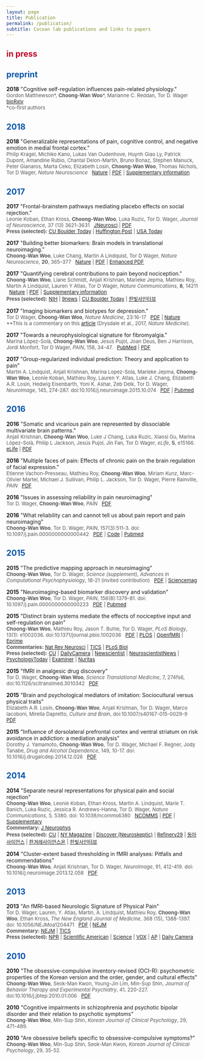 ```yaml
---
layout: page
title: Publication
permalink: /publication/
subtitle: Cocoan lab publications and links to papers
---
```

<script type="text/javascript" src="https://d1bxh8uas1mnw7.cloudfront.net/assets/embed.js"></script>
<script async src="https://badge.dimensions.ai/badge.js" charset="utf-8"></script>

<h2><span style="color: #BD0026;">in press</span></h2>

<h2><span style="color: #0055A9;">preprint</span></h2>

<p id="Gordon2018"><b>2018</b> "Cognitive self-regulation influences pain-related physiology."<br><span style="font-size: 13px !important; color: #555;">Gordon Matthewson*, <b>Choong-Wan Woo</b>*, Marianne C. Reddan, Tor D. Wager &nbsp; <a href="https://www.biorxiv.org/content/early/2018/07/04/361519">bioRxiv</a> 
<br>*co-first authors
<div data-badge-popover="right" data-badge-type="donut" data-doi="10.1101/361519" data-hide-no-mentions="true" class="altmetric-embed"></div> </span></p> 


<h2><span style="color: #0055A9;">2018</span></h2>

<p id="NN_Kragel2018"><b>2018</b> "Generalizable representations of pain, cognitive control, and negative emotion in medial frontal cortex."<br><span style="font-size: 13px !important; color: #555;">Philip Kragel, Michiko Kano, Lukas Van Oudenhove, Huynh Giao Ly, Patrick Dupont, Amandine Rubio, Chantal Delon-Martin, Bruno Bonaz, Stephen Manuck, Peter Gianaros, Marta Ceko, Elizabeth Losin, <b>Choong-Wan Woo</b>, Thomas Nichols, Tor D Wager, <i>Nature Neuroscience </i> &nbsp; <a href="https://www.nature.com/articles/s41593-017-0051-7">Nature</a> | <a href="/pdfs/Kragel_2018_natneuro.pdf">PDF</a> |  <a href="https://www.nature.com/articles/s41593-017-0051-7#Sec8">Supplementary information</a></span> 
<div data-badge-popover="right" data-badge-type="donut" data-doi="10.1038/s41593-017-0051-7" data-hide-no-mentions="true" class="altmetric-embed"></div> 
<span class="__dimensions_badge_embed__" data-doi="10.1038/s41593-017-0051-7" data-style="small_circle"></span>
</p> 

<h2><span style="color: #0055A9;">2017</span></h2>

<p id="JN_Koban2017"><b>2017</b> "Frontal-brainstem pathways mediating placebo effects on social rejection."<br><span style="font-size: 13px !important; color: #555;">Leonie Koban, Ethan Kross, <b>Choong-Wan Woo</b>, Luka Ruzic, Tor D. Wager, <i>Journal of Neuroscience, </i> 37 (13) 3621-3631 &nbsp; <a href="http://www.jneurosci.org/content/37/13/3621">JNeurosci</a> | <a href="/pdfs/Koban_2017_JN.pdf">PDF</a><br><b>Press (selected):</b> <a href="http://www.colorado.edu/today/2017/04/24/when-love-hurts-placebo-can-help">CU Boulder Today</a> | <a href="http://www.huffingtonpost.com/entry/how-to-get-over-a-breakup-according-to-science_us_5900e797e4b0af6d718aef89">Huffington Post</a> | <a href="https://www.usatoday.com/story/news/nation-now/2017/04/27/science-finds-way-mend-your-broken-heart-with-placebo-effect/100967890/">USA Today</a> <div data-badge-popover="right" data-badge-type="donut" data-doi="10.1523/JNEUROSCI.2658-16.2017" data-hide-no-mentions="true" class="altmetric-embed"></div></span><span class="__dimensions_badge_embed__" data-doi="10.1523/JNEUROSCI.2658-16.2017" data-style="small_circle"></span></p>

<p id="NN_translation2016"><b>2017</b> "Building better biomarkers: Brain models in translational neuroimaging."<br><span style="font-size: 13px !important; color: #555;"><b>Choong-Wan Woo</b>, Luke Chang, Martin A Lindquist, Tor D Wager, <i>Nature Neuroscience</i>, <b>20</b>, 365–377 &nbsp; <a href="http://www.nature.com/neuro/journal/v20/n3/abs/nn.4478.html">Nature</a> | <a href="/pdfs/Woo_2017_NatNeuro.pdf">PDF</a> | <a href="http://rdcu.be/pydo">Enhanced PDF</a><div data-badge-popover="right" data-badge-type="donut" data-doi="10.1038/nn.4478" data-hide-no-mentions="true" class="altmetric-embed"></div></span><span class="__dimensions_badge_embed__" data-doi="10.1038/nn.4478" data-style="small_circle"></span></p>


<p id="NCOMMS_siips2016"><b>2017</b> "Quantifying cerebral contributions to pain beyond nociception."<br><span style="font-size: 13px !important; color: #555;"><b>Choong-Wan Woo</b>, Liane Schmidt, Anjali Krishnan, Marieke Jepma, Mathieu Roy, Martin A Lindquist, Lauren Y Atlas, Tor D Wager, <i>Nature Communications</i>, <b>8</b>, 14211 &nbsp; <a href="http://www.nature.com/articles/ncomms14211">Nature</a> | <a href="/pdfs/Woo_2017_NCOMMS.pdf">PDF</a> | <a href="/pdfs/Woo_2017_NCOMMS_supp.pdf"> Supplementary information</a> <br><b>Press (selected):</b> <a href="https://nccih.nih.gov/research/results/spotlight/brain-in-pain">NIH</a> | <a href="http://www.9news.com/life/cu-boulder-study-examines-how-the-brain-handles-pain/408416991">9news</a> | <a href="http://www.colorado.edu/today/2017/02/14/mri-modeling-shows-how-pain-all-brain">CU Boulder Today</a> | <a href="http://www.ibric.org/myboard/read.php?id=122090&Page=1&Board=tr_interview&qinterview=Y">한빛사인터뷰</a><div data-badge-popover="right" data-badge-type="donut" data-doi="10.1038/ncomms14211" data-hide-no-mentions="true" class="altmetric-embed"></div></span><span class="__dimensions_badge_embed__" data-doi="10.1038/ncomms14211" data-style="small_circle"></span></p>

<p id="NMED_commentary2017"><b>2017</b> "Imaging biomarkers and biotypes for depression."<br><span style="font-size: 13px !important; color: #555;">Tor D Wager, <b>Choong-Wan Woo</b>, <i>Nature Medicine</i>, 23:16-17 &nbsp; <a href="/pdfs/WagerWoo_2017_NatMed.pdf">PDF</a> | <a href="http://www.nature.com/nm/journal/v23/n1/full/nm.4264.html">Nature</a> <br>**This is a commentary on this <a href="http://www.nature.com/nm/journal/v23/n1/full/nm.4246.html">article</a> (Drysdale et al., 2017, <i>Nature Medicine</i>).<div data-badge-popover="right" data-badge-type="donut" data-doi="10.1038/nm.4264" data-hide-no-mentions="true" class="altmetric-embed"></div></span><span class="__dimensions_badge_embed__" data-doi="10.1038/nm.4264" data-style="small_circle"></span></p>		

<p id="PAIN_fibro2016"><b>2017</b> "Towards a neurophysiological signature for fibromyalgia."<br><span style="font-size: 13px !important; color: #555;">Marina López-Solà, <b>Choong-Wan Woo</b>, Jesus Pujol, Joan Deus, Ben J Harrison, Jordi Monfort, Tor D Wager, <i>PAIN</i>, 158, 34-47.  &nbsp; <a href="http://www.ncbi.nlm.nih.gov/pubmed/27583567">PubMed</a> | <a href="/pdfs/LopezSola_2016_PAIN.pdf">PDF</a><div data-badge-popover="right" data-badge-type="donut" data-doi="10.1097/j.pain.0000000000000707" data-hide-no-mentions="true" class="altmetric-embed"></div></span><span class="__dimensions_badge_embed__" data-doi="10.1097/j.pain.0000000000000707" data-style="small_circle"></span></p>	


<p id="NEUROIMAGE2017"><b>2017</b> "Group-regularized individual prediction: Theory and application to pain"<br><span style="font-size: 13px !important; color: #555;">Martin A. Lindquist, Anjali Krishnan, Marina Lopez-Sola, Marieke Jepma, <b>Choong-Wan Woo</b>, Leonie Koban, Mathieu Roy, Lauren Y. Atlas, Luke J. Chang, Elizabeth A.R. Losin, Hedwig Eisenbarth, Yoni K. Ashar, Zeb Delk, Tor D. Wager, <i>NeuroImage</i>, 145, 274-287. doi:10.1016/j.neuroimage.2015.10.074 &nbsp; <a href="/pdfs/Lindquist_et_al_2017.pdf">PDF</a> | <a href="http://www.ncbi.nlm.nih.gov/pubmed/26592808">Pubmed</a><div data-badge-popover="right" data-badge-type="donut" data-doi="10.1016/j.neuroimage.2015.10.074" data-hide-no-mentions="true" class="altmetric-embed"></div></span><span class="__dimensions_badge_embed__" data-doi="10.1016/j.neuroimage.2015.10.074" data-style="small_circle"></span></p>	

<h2><span style="color: #0055A9;">2016</span></h2>


<p id="eLife_vicpain2016"><b>2016</b> "Somatic and vicarious pain are represented by dissociable multivariate brain patterns."<br><span style="font-size: 13px !important; color: #555;">Anjali Krishnan, <b>Choong-Wan Woo</b>, Luke J Chang, Luka Ruzic, Xiaosi Gu, Marina López-Solà, Philip L Jackson, Jesús Pujol, Jin Fan, Tor D Wager, <i>eLife</i>, <b>5</b>, e15166. &nbsp; <a href="https://elifesciences.org/content/5/e15166">eLife</a> | <a href="/pdfs/Krishnan_2016_elife.pdf">PDF</a><div data-badge-popover="right" data-badge-type="donut" data-doi="10.7554/eLife.15166" data-hide-no-mentions="true" class="altmetric-embed"></div></span><span class="__dimensions_badge_embed__" data-doi="10.7554/eLife.15166" data-style="small_circle"></span></p>

<p id="PAIN_FACE2016"><b>2016</b> "Multiple faces of pain: Effects of chronic pain on the brain regulation of facial expression."<br><span style="font-size: 13px !important; color: #555;">Etienne Vachon-Presseau, Mathieu Roy, <b>Choong-Wan Woo</b>, Miriam Kunz, Marc-Olivier Martel, Michael J. Sullivan, Philip L. Jackson, Tor D. Wager, Pierre Rainville, <i>PAIN</i> &nbsp; <a href="/pdfs/Vachon_Presseau_2016_PAIN.pdf">PDF</a><div data-badge-popover="right" data-badge-type="donut" data-doi="10.1097/j.pain.0000000000000587" data-hide-no-mentions="true" class="altmetric-embed"></div></span><span class="__dimensions_badge_embed__" data-doi="10.1097/j.pain.0000000000000587" data-style="small_circle"></span></p>

<p id="PAIN_TRR2016_2"><b>2016</b> "Issues in assessing reliability in pain neuroimaging"<br><span style="font-size: 13px !important; color: #555;">Tor D. Wager, <b>Choong-Wan Woo</b>, <i>PAIN</i> &nbsp; <a href="/pdfs/Wager_Woo_2016_TRR.pdf">PDF</a></span></p>

<p id="PAIN_TRR2016"><b>2016</b> "What reliability can and cannot tell us about pain report and pain neuroimaging"<br><span style="font-size: 13px !important; color: #555;"><b>Choong-Wan Woo</b>, Tor D. Wager, <i>PAIN</i>, 157(3):511-3. doi: 10.1097/j.pain.0000000000000442 &nbsp; <a href="/pdfs/Woo_2015_PAIN_TRR.pdf">PDF</a> | <a href="https://github.com/wanirepo/Woo_TRR_commentary_PAIN">Code</a> | <a href="http://www.ncbi.nlm.nih.gov/pubmed/26645548?dopt=Abstract">Pubmed</a><div data-badge-popover="right" data-badge-type="donut" data-doi="10.1097/j.pain.0000000000000442" data-hide-no-mentions="true" class="altmetric-embed"></div></span><span class="__dimensions_badge_embed__" data-doi="10.1097/j.pain.0000000000000442" data-style="small_circle"></span></p>

<h2><span style="color: #0055A9;">2015</span></h2>


<p id="SCIENCESUPP2015"><b>2015</b> "The predictive mapping approach in neuroimaging"<br><span style="font-size: 13px !important; color: #555;"><b>Choong-Wan Woo</b>, Tor D. Wager, <i>Science (supplement), Advances in Computational Psychophysiology</i>, 18-21 (invited contribution) &nbsp; <a href="/pdfs/Woo_Wager_2015_sciencesupple.pdf">PDF</a> | <a href="https://www.sciencemag.org/content/350/6256/114.3.summary">Sciencemag</a></span></p>

<p id="PAIN2015"><b>2015</b> "Neuroimaging-based biomarker discovery and validation"<br><span style="font-size: 13px !important; color: #555;"><b>Choong-Wan Woo</b>, Tor D. Wager, <i>PAIN</i>, 156(8):1379-81. doi: 10.1097/j.pain.0000000000000223 &nbsp; <a href="/pdfs/Woo_2015_PAIN.pdf">PDF</a> | <a href="http://www.ncbi.nlm.nih.gov/pubmed/25970320?dopt=Abstract">Pubmed</a><div data-badge-popover="right" data-badge-type="donut" data-doi="10.1097/j.pain.0000000000000223" data-hide-no-mentions="true" class="altmetric-embed"></div></span><span class="__dimensions_badge_embed__" data-doi="10.1097/j.pain.0000000000000223" data-style="small_circle"></span></p>

<p id="PLOS2015"><b>2015</b> "Distinct brain systems mediate the effects of nociceptive input and self-regulation on pain"<br><span style="font-size: 13px !important; color: #555;"><b>Choong-Wan Woo</b>, Mathieu Roy, Jason T. Buhle, Tor D. Wager, <i>PLoS Biology</i>, 13(1): e1002036. doi:10.1371/journal.pbio.1002036 &nbsp; <a href="/pdfs/Woo_2015_Plos_Biol.pdf">PDF</a> | <a href="http://journals.plos.org/plosbiology/article?id=10.1371/journal.pbio.1002036">PLOS</a> | <a href="https://openfmri.org/dataset/ds000140">OpenfMRI</a> | <a href="https://github.com/canlab/Paradigms_Public/tree/master/BMRK3">Eprime</a> <br><b>Commentaries:</b> <a href="http://www.nature.com/nrn/journal/v16/n3/full/nrn3919.html">Nat Rev Neurosci</a> | <a href="http://www.sciencedirect.com/science/article/pii/S1364661315000467#">TICS</a> | <a href="http://journals.plos.org/plosbiology/article?id=info:doi/10.1371/journal.pbio.1002037">PLoS Biol</a><br><b>Press (selected):</b> <a href="http://www.colorado.edu/news/releases/2015/01/12/study-finds-experience-pain-relies-multiple-brain-pathways-not-just-one">CU</a> | <a href="http://www.dailycamera.com/cu-news/ci_27340154/cu-boulder-study-sheds-light-brains-processing-pain">DailyCamera</a> | <a href="http://www.newscientist.com/article/dn26799-brain-signature-of-emotionlinked-pain-is-uncovered.html#.VVV8Gmb7LwN">Newscientist</a> | <a href="http://www.neuroscientistnews.com/research-news/study-finds-experience-pain-relies-multiple-brain-pathways-not-just-one">NeuroscientistNews</a> | <a href="http://www.psychologytoday.com/blog/the-athletes-way/201501/neuroscientists-identify-how-mindset-alters-pain-perceptions">PsychologyToday</a> | <a href="http://www.examiner.com/article/can-your-thoughts-help-control-pain">Examiner</a> | <a href="http://www.nuritas.com/news-bioactive-peptides-nutrition-regulate-pain/">Nuritas</a><div data-badge-popover="right" data-badge-type="donut" data-doi="10.1371/journal.pbio.1002036" data-hide-no-mentions="true" class="altmetric-embed"></div><span class="__dimensions_badge_embed__" data-doi="10.1371/journal.pbio.1002036" data-style="small_circle"></span></span></p>

<p id="STM2015"><b>2015</b> "fMRI in analgesic drug discovery"<br><span style="font-size: 13px !important; color: #555;">Tor D. Wager, <b>Choong-Wan Woo</b>, <i>Science Translational Medicine</i>, 7, 274fs6, doi:10.1126/scitranslmed.3010342 &nbsp; <a href="/pdfs/Wager_fMRI_in_drug_discovery.pdf">PDF</a><div data-badge-popover="right" data-badge-type="donut" data-doi="10.1126/scitranslmed.3010342" data-hide-no-mentions="true" class="altmetric-embed"></div><span class="__dimensions_badge_embed__" data-doi="10.1126/scitranslmed.3010342" data-style="small_circle"></span></span></p>

<p><b>2015</b> "Brain and psychological mediators of imitation: Sociocultural versus physical traits"<br><span style="font-size: 13px !important; color: #555;">Elizabeth A.R. Losin, <b>Choong-Wan Woo</b>, Anjali Krishnan, Tor D. Wager, Marco Iacoboni, Mirella Dapretto, <i>Culture and Brain</i>, doi:10.1007/s40167-015-0029-9 &nbsp; <a href="/pdfs/Liz_etal.pdf">PDF</a><div data-badge-popover="right" data-badge-type="donut" data-doi="10.1007/s40167-015-0029-9" data-hide-no-mentions="true" class="altmetric-embed"></div><span class="__dimensions_badge_embed__" data-doi="10.1007/s40167-015-0029-9" data-style="small_circle"></span></span></p>

<p><b>2015</b> "Influence of dorsolateral prefrontal cortex and ventral striatum on risk avoidance in addiction: a mediation analysis"<br><span style="font-size: 13px !important; color: #555;">Dorothy J. Yamamoto, <b>Choong-Wan Woo</b>, Tor D. Wager, Michael F. Regner, Jody Tanabe, <i>Drug and Alcohol Dependence</i>, 149, 10-17. doi: 10.1016/j.drugalcdep.2014.12.026 &nbsp; <a href="/pdfs/Yamamoto_etal.pdf">PDF</a><div data-badge-popover="right" data-badge-type="donut" data-doi="10.1016/j.drugalcdep.2014.12.026" data-hide-no-mentions="true" class="altmetric-embed"></div><span class="__dimensions_badge_embed__" data-doi="10.1016/j.drugalcdep.2014.12.026" data-style="small_circle"></span></span></p>

<h2><span style="color: #0055A9;">2014</span></h2>


<p id="NATCOMMS2014"><b>2014</b> "Separate neural representations for physical pain and social rejection"<br><span style="font-size: 13px !important; color: #555;"><b>Choong-Wan Woo</b>, Leonie Koban, Ethan Kross, Martin A. Lindquist, Marie T. Banich, Luka Ruzic, Jessica R. Andrews-Hanna, Tor D. Wager, <i>Nature Communications</i>, 5, 5380. doi: 10.1038/ncomms6380 &nbsp; <a href="http://www.nature.com/ncomms/2014/141117/ncomms6380/full/ncomms6380.html">NCOMMS</a> | <a href="/pdfs/Woo_2014_NatComms.pdf">PDF</a> | <a href="/pdfs/Woo_2014_NatComms_Supplement.pdf">Supplementary</a> <br><b>Commentary:</b> <a href="http://jn.physiology.org/content/early/2015/03/13/jn.00075.2015">J Neurophys</a><br><b>Press (selected):</b> <a href="http://www.colorado.edu/news/releases/2014/11/18/pain-rejection-and-physical-pain-may-not-be-so-similar-after-all">CU</a> | <a href="http://nymag.com/scienceofus/2014/11/physical-and-emotional-pain-may-be-different.html">NY Magazine</a> | <a href="http://blogs.discovermagazine.com/neuroskeptic/2014/12/07/social-pain-physical-different-after-all/">Discover (Neuroskeptic)</a> | <a href="http://www.refinery29.com/how-we-feel-pain">Refinery29</a> | <a href="http://www.dongascience.com/news/view/5601">동아사이언스</a> | <a href="http://scienceon.hani.co.kr/251157">한겨레사이언스온</a> | <a href="http://www.ibric.org/myboard/read.php?Board=tr_interview&id=79047&qinterview=Y">한빛사인터뷰</a><div data-badge-popover="right" data-badge-type="donut" data-doi="10.1038/ncomms6380" data-hide-no-mentions="true" class="altmetric-embed"></div></span><span class="__dimensions_badge_embed__" data-doi="10.1038/ncomms6380" data-style="small_circle"></span></span></p>

<p id="NEUROIMAGE2014"><b>2014</b> "Cluster-extent based thresholding in fMRI analyses: Pitfalls and recommendations"<br><span style="font-size: 13px !important; color: #555;"><b>Choong-Wan Woo</b>, Anjali Krishnan, Tor D. Wager, <i>NeuroImage</i>, 91, 412-419. doi: 10.1016/j.neuroimage.2013.12.058 &nbsp; <a href="/pdfs/Woo_2014_Neuroimage.pdf">PDF</a><div data-badge-popover="right" data-badge-type="donut" data-doi="10.1016/j.neuroimage.2013.12.058" data-hide-no-mentions="true" class="altmetric-embed"></div></span><span class="__dimensions_badge_embed__" data-doi="10.1016/j.neuroimage.2013.12.058" data-style="small_circle"></span></span></p>

<h2><span style="color: #0055A9;">2013</span></h2>


<p id="NEJM2013"><b>2013</b> "An fMRI-based Neurologic Signature of Physical Pain"<br><span style="font-size: 13px !important; color: #555;">Tor D. Wager, Lauren, Y. Atlas, Martin, A. Lindquist, Mathieu Roy, <b>Choong-Wan Woo</b>, Ethan Kross, <i>The New England Journal of Medicine</i>, 368 (15), 1388-1397. doi: 10.1056/NEJMoa1204471 &nbsp; <a href="/pdfs/Wager_2013_NEJM.pdf">PDF</a> | <a href="http://www.nejm.org/doi/full/10.1056/NEJMoa1204471">NEJM</a><br><b>Commentary:</b> <a href="http://www.nejm.org/doi/full/10.1056/NEJMe1213074">NEJM</a> | <a href="http://www.sciencedirect.com/science/article/pii/S1364661313001009">TICS</a><br><b>Press (selected):</b> <a href="http://www.npr.org/sections/health-shots/2013/04/11/176734309/how-much-does-it-hurt-lets-scan-your-brain">NPR</a> | <a href="http://www.scientificamerican.com/article/neuroscientists-identify-brain-signature-pain/">Scientific American</a> | <a href="http://www.sciencemag.org/news/2013/04/brain-signature-reveals-our-level-pain">Science</a> | <a href="http://www.vox.com/2014/10/15/6895171/how-doctors-measure-pain-brain-scan-fmri">VOX</a> | <a href="http://bigstory.ap.org/article/doctors-use-brain-scans-see-and-measure-pain">AP</a> | <a href="http://www.dailycamera.com/science-environment/ci_22996448/study-led-by-cu-boulder-researchers-pioneers-seeing">Daily Camera</a><div data-badge-popover="right" data-badge-type="donut" data-doi="10.1056/NEJMoa1204471" data-hide-no-mentions="true" class="altmetric-embed"></div></span><span class="__dimensions_badge_embed__" data-doi="10.1056/NEJMoa1204471" data-style="small_circle"></span></span></p>

<h2><span style="color: #0055A9;">2010</span></h2>


<p><b>2010</b> "The obsessive-compulsive inventory-revised (OCI-R): psychometric properties of the Korean version and the order, gender, and cultural effects"<br><span style="font-size: 13px !important; color: #555;"><b>Choong-Wan Woo</b>, Seok-Man Kwon, Young-Jin Lim, Min-Sup Shin, <i>Journal of Behavior Therapy and Experimental Psychiatry</i>, 41, 220-227. doi:10.1016/j.jbtep.2010.01.006 &nbsp; <a href="/pdfs/Woo_2010_JBTEP.pdf">PDF</a><div data-badge-popover="right" data-badge-type="donut" data-doi="10.1016/j.jbtep.2010.01.006" data-hide-no-mentions="true" class="altmetric-embed"></div></span><span class="__dimensions_badge_embed__" data-doi="10.1016/j.jbtep.2010.01.006" data-style="small_circle"></span></span></span></p>

<p><b>2010</b> "Cognitive impairments in schizophrenia and psychotic bipolar disorder and their relation to psychotic symptoms"<br><span style="font-size: 13px !important; color: #555;"><b>Choong-Wan Woo</b>, Min-Sup Shin, <i>Korean Journal of Clinical Psychology</i>, 29, 471-489.</span></p>

<p><b>2010</b> "Are obsessive beliefs specific to obsessive-compulsive symptoms?"<br><span style="font-size: 13px !important; color: #555;"><b>Choong-Wan Woo</b>, Min-Sup Shin, Seok-Man Kwon, <i>Korean Journal of Clinical Psychology</i>, 29, 35-52.</span></p>